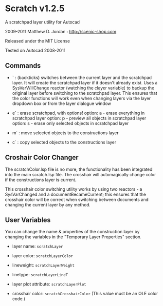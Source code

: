 Scratch v1.2.5
==============
A scratchpad layer utility for Autocad

2009-2011 Matthew D. Jordan : http://scenic-shop.com

Released under the MIT License

Tested on Autocad 2008-2011

Commands
--------
* ` : (backticks) switches between the current layer and the scratchpad layer.  It will create the scratchpad layer if it doesn't already exist. Uses a SysVarWillChange reactor (watching the clayer variable) to backup the original layer before switching to the scratchpad layer. This ensures that the color functions will work even when changing layers via the layer dropdown box or from the layer dialogue window

* e` : erase scratchpad, with options!
	option: a - erase everything in scratchpad layer
	option: p - preview all objects in scratchpad layer
	option: s - erase only selected objects in scratchpad layer

* m` : move selected objects to the constructions layer

* c` : copy selected objects to the constructions layer

Croshair Color Changer
----------------------

The scratchColor.lsp file is no more, the functionality has been integrated into the main scratch.lsp file.  The crosshair will automagically change color if the constructions layer is current.

This crosshair color switching utility works by using two reactors - a SysVarChanged and a documentBecameCurrent; this ensures that the crosshair color will be correct when switching between documents and changing the current layer by any method.


User Variables
--------------

You can change the name & properties of the construction layer by changing the variables in the "Temporary Layer Properties" section.

* layer name: `scratchLayer`

* layer color: `scratchLayerColor`

* lineweight: `scratchLayerWeight`

* linetype: `scratchLayerLineT`

* layer plot attribute: `scratchLayerPlot`

* crosshair color: `scratchCrosshairColor` (This value must be an OLE color code.)

